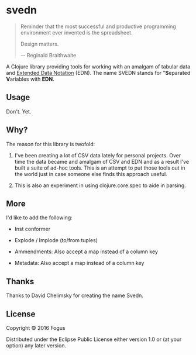 # svedn

> Reminder that the most successful and productive programming 
> environment ever invented is the spreadsheet.
> 
> Design matters.
>
> -- Reginald Braithwaite

A Clojure library providing tools for working with an amalgam of tabular data and [Extended Data Notation]() (EDN).  The name SVEDN stands for "**S**eparated **V**ariables with **EDN**.

## Usage

Don't. Yet.

## Why?

The reason for this library is twofold:

 1. I've been creating a lot of CSV data lately for personal projects.
    Over time the data became and amalgam of CSV and EDN and as a 
	result I've built a suite of ad-hoc tools.  This is an attempt to
	put those tools out in the world just in case someone else finds
	this approach useful.
	
 2. This is also an experiment in using clojure.core.spec to aide in
    parsing.

## More

I'd like to add the following:

 - Inst conformer

 - Explode / Implode (to/from tuples)

 - Ammendments: Also accept a map instead of a column key

 - Metadata: Also accept a map instead of a column key

## Thanks

Thanks to David Chelimsky for creating the name Svedn.

## License

Copyright © 2016 Fogus

Distributed under the Eclipse Public License either version 1.0 or (at
your option) any later version.
